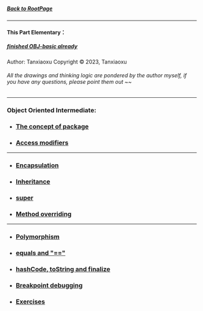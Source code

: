 ##### [Back to RootPage](https://github.com/TerryTxx/CS-Diary/blob/master/README.md)

---
#### This Part Elementary：
##### [finished OBJ-basic already](https://github.com/TerryTxx/CS-Diary/blob/master/Java-OBJ/object-general.md)

Author: Tanxiaoxu
Copyright © 2023, Tanxiaoxu

###### All the drawings and thinking logic are pondered by the author myself, if you have any questions, please point them out ~~

---

### Object Oriented Intermediate:
- ### [The concept of package](https://github.com/TerryTxx/CS-Diary/blob/master/Java-OBJ/intermediate01.md)
- ### [Access modifiers](https://github.com/TerryTxx/CS-Diary/blob/master/Java-OBJ/intermediate01.md)

---
- ### [Encapsulation](https://github.com/TerryTxx/CS-Diary/blob/master/Java-OBJ/intermediate01.md)
- ### [Inheritance](https://github.com/TerryTxx/CS-Diary/blob/master/Java-OBJ/intermediate01.md)
- ### [super](https://github.com/TerryTxx/CS-Diary/blob/master/Java-OBJ/intermediate01.md)
- ### [Method overriding](https://github.com/TerryTxx/CS-Diary/blob/master/Java-OBJ/intermediate01.md)

---
- ### [Polymorphism](https://github.com/TerryTxx/CS-Diary/blob/master/Java-OBJ/intermediate02.md)
- ### [equals and "=="](https://github.com/TerryTxx/CS-Diary/blob/master/Java-OBJ/intermediate02.md)
- ### [hashCode, toString and finalize](https://github.com/TerryTxx/CS-Diary/blob/master/Java-OBJ/intermediate02.md)
- ### [Breakpoint debugging](https://github.com/TerryTxx/CS-Diary/blob/master/Java-OBJ/intermediate02.md)
- ### [Exercises](https://github.com/TerryTxx/CS-Diary/blob/master/Java-OBJ/exercises02.md)


